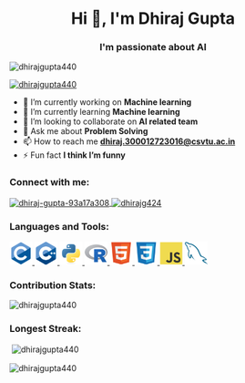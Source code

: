<h1 align="center">Hi 👋, I'm Dhiraj Gupta</h1>
<h3 align="center">I'm passionate about AI</h3>

<p align="left"> 
  <img src="https://komarev.com/ghpvc/?username=dhirajgupta440&label=Profile%20views&color=0e75b6&style=flat" alt="dhirajgupta440" /> 
</p>

<p align="left"> 
  <a href="https://github.com/ryo-ma/github-profile-trophy">
    <img src="https://github-profile-trophy.vercel.app/?username=dhirajgupta440" alt="dhirajgupta440" />
  </a> 
</p>

- 🔭 I’m currently working on **Machine learning**
- 🌱 I’m currently learning **Machine learning**
- 👯 I’m looking to collaborate on **AI related team**
- 💬 Ask me about **Problem Solving**
- 📫 How to reach me **dhiraj.300012723016@csvtu.ac.in**
- ⚡ Fun fact **I think I’m funny**

<h3 align="left">Connect with me:</h3>
<p align="left">
  <a href="https://linkedin.com/in/dhiraj-gupta-93a17a308" target="blank">
    <img align="center" src="https://raw.githubusercontent.com/rahuldkjain/github-profile-readme-generator/master/src/images/icons/Social/linked-in-alt.svg" alt="dhiraj-gupta-93a17a308" height="30" width="40" />
  </a>
  <a href="https://www.hackerrank.com/profile/dhirajg424" target="blank">
    <img align="center" src="https://raw.githubusercontent.com/rahuldkjain/github-profile-readme-generator/master/src/images/icons/Social/hackerrank.svg" alt="dhirajg424" height="30" width="40" />
  </a>
</p>

<h3 align="left">Languages and Tools:</h3>
<p align="left">
  <a href="https://www.cprogramming.com/" target="_blank" rel="noreferrer">
    <img src="https://raw.githubusercontent.com/devicons/devicon/master/icons/c/c-original.svg" alt="c" width="40" height="40"/> 
  </a>
  <a href="https://www.w3schools.com/cpp/" target="_blank" rel="noreferrer">
    <img src="https://raw.githubusercontent.com/devicons/devicon/master/icons/cplusplus/cplusplus-original.svg" alt="cplusplus" width="40" height="40"/> 
  </a>
  <a href="https://www.python.org" target="_blank" rel="noreferrer">
    <img src="https://raw.githubusercontent.com/devicons/devicon/master/icons/python/python-original.svg" alt="python" width="40" height="40"/> 
  </a>
  <a href="https://www.r-project.org/" target="_blank" rel="noreferrer">
    <img src="https://raw.githubusercontent.com/devicons/devicon/master/icons/r/r-original.svg" alt="r" width="40" height="40"/>
  </a>
  <a href="https://www.w3schools.com/html/" target="_blank" rel="noreferrer">
    <img src="https://raw.githubusercontent.com/devicons/devicon/master/icons/html5/html5-original.svg" alt="html" width="40" height="40"/>
  </a>
  <a href="https://www.w3schools.com/css/" target="_blank" rel="noreferrer">
    <img src="https://raw.githubusercontent.com/devicons/devicon/master/icons/css3/css3-original.svg" alt="css" width="40" height="40"/>
  </a>
  <a href="https://www.javascript.com/" target="_blank" rel="noreferrer">
    <img src="https://raw.githubusercontent.com/devicons/devicon/master/icons/javascript/javascript-original.svg" alt="javascript" width="40" height="40"/>
  </a>
  <a href="https://www.mysql.com/" target="_blank" rel="noreferrer">
    <img src="https://raw.githubusercontent.com/devicons/devicon/master/icons/mysql/mysql-original.svg" alt="mysql" width="40" height="40"/>
  </a>
</p>

<h3 align="left">Contribution Stats:</h3>
<p align="left">
  <img src="https://github-readme-stats.vercel.app/api?username=dhirajgupta440&show_icons=true&count_private=true&hide_title=true&hide=prs&hide_border=true" alt="dhirajgupta440" />
</p>


<h3 align="left">Longest Streak:</h3>

<p>&nbsp;<img align="center" src="https://github-readme-stats.vercel.app/api?username=dhirajgupta440&show_icons=true&locale=en" alt="dhirajgupta440" /></p>

<p><img align="center" src="https://github-readme-streak-stats.herokuapp.com/?user=dhirajgupta440&" alt="dhirajgupta440" /></p>

